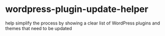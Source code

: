 # wordpress-plugin-update-helper
 help simplify the process by showing a clear list of WordPress plugins and themes that need to be updated
